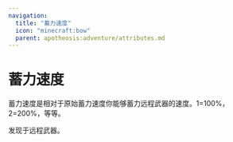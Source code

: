 ```yaml
---
navigation:
  title: "蓄力速度"
  icon: "minecraft:bow"
  parent: apotheosis:adventure/attributes.md
---
```


# 蓄力速度

<Color id="blue">蓄力速度</Color>是相对于原始蓄力速度你能够蓄力远程武器的速度。1=100%，2=200%，等等。

发现于远程武器。

